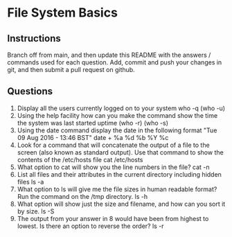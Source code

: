# File System Basics

## Instructions

Branch off from main, and then update this README with the answers / commands used for each question.
Add, commit and push your changes in git, and then submit a pull request on github.

## Questions

1. Display all the users currently logged on to your system
who -q (who -u)
2. Using the help facility how can you make the command show the time the system was last started
uptime (who -r) (who -s)
3. Using the date command display the date in the following format "Tue 09 Aug 2016 - 13:46 BST"
date + %a %d %b %Y %c
4. Look for a command that will concatenate the output of a file to the screen (also known as standard output). Use that command to show the contents of the /etc/hosts file
cat /etc/hosts
5. What option to cat will show you the line numbers in the file?
cat -n
6. List all files and their attributes in the current directory including hidden files
ls -a
7. What option to ls will give me the file sizes in human readable format? Run the command on the /tmp directory.
ls -h
8. What option will show just the size and filename, and how can you sort it by size.
ls -S
9. The output from your answer in 8 would have been from highest to lowest. Is there an option to reverse the order?
ls -r